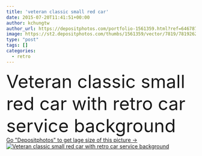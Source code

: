 ```yaml
---
title: 'veteran classic small red car'
date: 2015-07-20T11:41:51+00:00
author: kchungtw
author_url: https://depositphotos.com/portfolio-1561359.html?ref=64678756
image: https://st2.depositphotos.com/thumbs/1561359/vector/7819/78192628/api_thumb_450.jpg?forcejpeg=true
type: "post"
tags: []
categories: 
  - retro
---
```

<div aling="center">
            <font size="60"> Veteran classic small red car with retro car service background</font>   
</div>
<div>
    <a href='https://st2.depositphotos.com/thumbs/1561359/vector/7819/78192628/api_thumb_450.jpg?forcejpeg=true?ref=64678756' target=_blank > Go "Depositphotos" to get lage size of this picture ->
        <img href='https://st2.depositphotos.com/thumbs/1561359/vector/7819/78192628/api_thumb_450.jpg?forcejpeg=true?ref=64678756' src='https://st2.depositphotos.com/1561359/7819/v/950/depositphotos_78192628-stock-illustration-veteran-classic-small-red-car.jpg?forcejpeg=true' alt='Veteran classic small red car with retro car service background' >
    </a>
</div>
